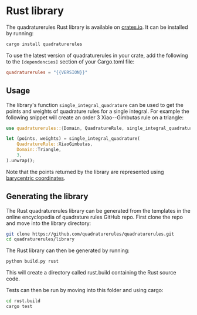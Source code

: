 # Rust library

The quadraturerules Rust library is available on [crates.io](https://crates.io/crates/quadraturerules).
It can be installed by running:

```bash
cargo install quadraturerules
```

To use the latest version of quadraturerules in your crate, add the following to the
`[dependencies]` section of your Cargo.toml file:

```toml
quadraturerules = "{{VERSION}}"
```

## Usage

The library's function `single_integral_quadrature` can be used to get the points and weights
of quadrature rules for a single integral. For example the following snippet will create an
order 3 Xiao--Gimbutas rule on a triangle:

```rust
use quadraturerules::{Domain, QuadratureRule, single_integral_quadrature};

let (points, weights) = single_integral_quadrature(
    QuadratureRule::XiaoGimbutas,
    Domain::Triangle,
    3,
).unwrap();
```

Note that the points returned by the library are represented using
[barycentric coordinates](/barycentric.md).

## Generating the library
The Rust quadraturerules library can be generated from the templates in the online encyclopedia
of quadrature rules GitHub repo. First clone the repo and move into the library directory:

```bash
git clone https://github.com/quadraturerules/quadraturerules.git
cd quadraturerules/library
```

The Rust library can then be generated by running:

```bash
python build.py rust
```

This will create a directory called rust.build containing the Rust source code.

Tests can then be run by moving into this folder and using cargo:

```bash
cd rust.build
cargo test
```
